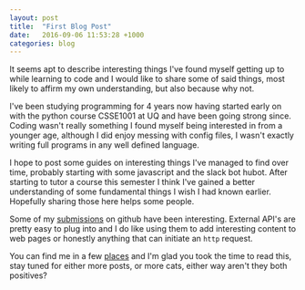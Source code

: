 ```yaml
---
layout: post
title:  "First Blog Post"
date:   2016-09-06 11:53:28 +1000
categories: blog
---
```

It seems apt to describe interesting things I've found myself getting up to while learning to code and I would like to share some of said things, most likely to affirm my own understanding, but also because why not.

I've been studying programming for 4 years now having started early on with the python course CSSE1001 at UQ and have been going strong since. Coding wasn't really something I found myself being interested in from a younger age, although I did enjoy messing with config files, I wasn't exactly writing full programs in any well defined language.

I hope to post some guides on interesting things I've managed to find over time, probably starting with some javascript and the slack bot hubot. After starting to tutor a course this semester I think I've gained a better understanding of some fundamental things I wish I had known earlier. Hopefully sharing those here helps some people.

Some of my [submissions](https://github.com/UQComputingSociety/uqcs-hubot/pull/60) on github have been interesting. External API's are pretty easy to plug into and I do like using them to add interesting content to web pages or honestly anything that can initiate an `http` request.

You can find me in a few [places](https://davidyoung.tech) and I'm glad you took the time to read this, stay tuned for either more posts, or more cats, either way aren't they both positives?
